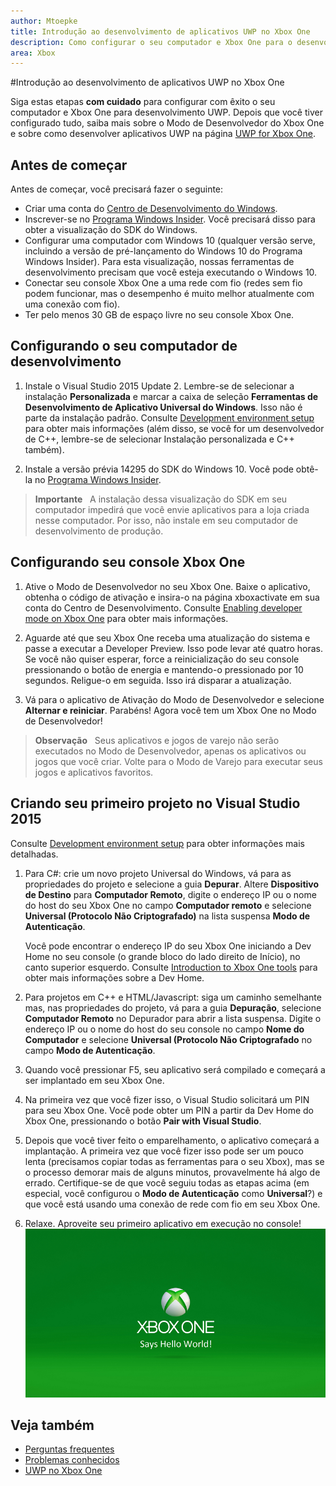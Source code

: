 ```yaml
---
author: Mtoepke
title: Introdução ao desenvolvimento de aplicativos UWP no Xbox One
description: Como configurar o seu computador e Xbox One para o desenvolvimento UWP.
area: Xbox
---
```


#Introdução ao desenvolvimento de aplicativos UWP no Xbox One

Siga estas etapas **com cuidado** para configurar com êxito o seu computador e Xbox One para desenvolvimento UWP. Depois que você tiver configurado tudo, saiba mais sobre o Modo de Desenvolvedor do Xbox One e sobre como desenvolver aplicativos UWP na página [UWP for Xbox One](index.md). 

## Antes de começar
Antes de começar, você precisará fazer o seguinte:
-   Criar uma conta do [Centro de Desenvolvimento do Windows](https://dev.windows.com).
-   Inscrever-se no [Programa Windows Insider](https://insider.windows.com/). Você precisará disso para obter a visualização do SDK do Windows.
-   Configurar uma computador com Windows 10 (qualquer versão serve, incluindo a versão de pré-lançamento do Windows 10 do Programa Windows Insider). Para esta visualização, nossas ferramentas de desenvolvimento precisam que você esteja executando o Windows 10. 
-   Conectar seu console Xbox One a uma rede com fio (redes sem fio podem funcionar, mas o desempenho é muito melhor atualmente com uma conexão com fio).
- Ter pelo menos 30 GB de espaço livre no seu console Xbox One.

## Configurando o seu computador de desenvolvimento
1.  Instale o Visual Studio 2015 Update 2. Lembre-se de selecionar a instalação **Personalizada** e marcar a caixa de seleção **Ferramentas de Desenvolvimento de Aplicativo Universal do Windows**. Isso não é parte da instalação padrão. Consulte [Development environment setup](development-environment-setup.md) para obter mais informações (além disso, se você for um desenvolvedor de C++, lembre-se de selecionar Instalação personalizada e C++ também).

2.  Instale a versão prévia 14295 do SDK do Windows 10. Você pode obtê-la no [Programa Windows Insider](http://go.microsoft.com/fwlink/p/?LinkId=780552).
  
  > **Importante**
            &nbsp;&nbsp;A instalação dessa visualização do SDK em seu computador impedirá que você envie aplicativos para a loja criada nesse computador. Por isso, não instale em seu computador de desenvolvimento de produção. 

## Configurando seu console Xbox One
1.  Ative o Modo de Desenvolvedor no seu Xbox One. Baixe o aplicativo, obtenha o código de ativação e insira-o na página xboxactivate em sua conta do Centro de Desenvolvimento. Consulte [Enabling developer mode on Xbox One](devkit-activation.md) para obter mais informações. 

2.  Aguarde até que seu Xbox One receba uma atualização do sistema e passe a executar a Developer Preview. Isso pode levar até quatro horas. Se você não quiser esperar, force a reinicialização do seu console pressionando o botão de energia e mantendo-o pressionado por 10 segundos. Religue-o em seguida. Isso irá disparar a atualização.  

3.  Vá para o aplicativo de Ativação do Modo de Desenvolvedor e selecione **Alternar e reiniciar**. Parabéns! Agora você tem um Xbox One no Modo de Desenvolvedor!
  
  > **Observação**
            &nbsp;&nbsp;Seus aplicativos e jogos de varejo não serão executados no Modo de Desenvolvedor, apenas os aplicativos ou jogos que você criar. Volte para o Modo de Varejo para executar seus jogos e aplicativos favoritos.

## Criando seu primeiro projeto no Visual Studio 2015

Consulte [Development environment setup](development-environment-setup.md) para obter informações mais detalhadas.

1.  Para C#: crie um novo projeto Universal do Windows, vá para as propriedades do projeto e selecione a guia **Depurar**. Altere **Dispositivo de Destino** para **Computador Remoto**, digite o endereço IP ou o nome do host do seu Xbox One no campo **Computador remoto** e selecione **Universal (Protocolo Não Criptografado)** na lista suspensa **Modo de Autenticação**.   

    Você pode encontrar o endereço IP do seu Xbox One iniciando a Dev Home no seu console (o grande bloco do lado direito de Início), no canto superior esquerdo. Consulte [Introduction to Xbox One tools](introduction-to-xbox-tools.md) para obter mais informações sobre a Dev Home.  

2.  Para projetos em C++ e HTML/Javascript: siga um caminho semelhante mas, nas propriedades do projeto, vá para a guia **Depuração**, selecione **Computador Remoto** no Depurador para abrir a lista suspensa. Digite o endereço IP ou o nome do host do seu console no campo **Nome do Computador** e selecione **Universal (Protocolo Não Criptografado** no campo **Modo de Autenticação**.
   
3.  Quando você pressionar F5, seu aplicativo será compilado e começará a ser implantado em seu Xbox One.
  
4.  Na primeira vez que você fizer isso, o Visual Studio solicitará um PIN para seu Xbox One. Você pode obter um PIN a partir da Dev Home do Xbox One, pressionando o botão **Pair with Visual Studio**.
  
5.  Depois que você tiver feito o emparelhamento, o aplicativo começará a implantação. A primeira vez que você fizer isso pode ser um pouco lenta (precisamos copiar todas as ferramentas para o seu Xbox), mas se o processo demorar mais de alguns minutos, provavelmente há algo de errado. Certifique-se de que você seguiu todas as etapas acima (em especial, você configurou o **Modo de Autenticação** como **Universal**?) e que você está usando uma conexão de rede com fio em seu Xbox One.  

6. Relaxe. Aproveite seu primeiro aplicativo em execução no console!  
   ![Hello World](images/getting-started-hello-world.png)
   

## Veja também  
- [Perguntas frequentes](frequently-asked-questions.md)  
- [Problemas conhecidos](known-issues.md)
- [UWP no Xbox One](index.md)


<!--HONumber=May16_HO2-->


